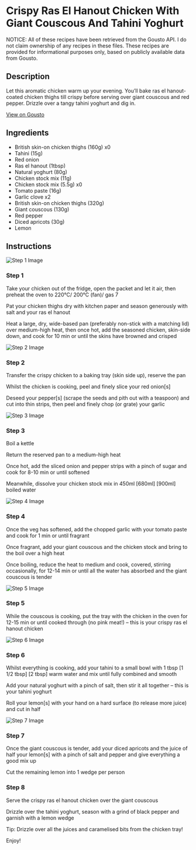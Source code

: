 # Crispy Ras El Hanout Chicken With Giant Couscous And Tahini Yoghurt

NOTICE: All of these recipes have been retrieved from the Gousto API. I do not claim ownership of any recipes in these files. These recipes are provided for informational purposes only, based on publicly available data from Gousto.

## Description

Let this aromatic chicken warm up your evening. You’ll bake ras el hanout-coated chicken thighs till crispy before serving over giant couscous and red pepper. Drizzle over a tangy tahini yoghurt and dig in.

[View on Gousto](https://www.gousto.co.uk/recipes/cookbook/crispy-ras-el-hanout-chicken-with-giant-couscous-and-tahini-yoghurt)

## Ingredients

- British skin-on chicken thighs (160g) x0
- Tahini (15g)
- Red onion
- Ras el hanout (1tbsp)
- Natural yoghurt (80g)
- Chicken stock mix (11g)
- Chicken stock mix (5.5g) x0
- Tomato paste (16g)
- Garlic clove x2
- British skin-on chicken thighs (320g)
- Giant couscous (130g)
- Red pepper
- Diced apricots (30g)
- Lemon

## Instructions

![Step 1 Image](https://production-media.gousto.co.uk/cms/recipe-step-image/step-1-1715956988366-x200.jpg)

### Step 1

Take your chicken out of the fridge, open the packet and let it air, then preheat the oven to 220°C/ 200°C (fan)/ gas 7

Pat your chicken thighs dry with kitchen paper and season generously with salt and your ras el hanout

Heat a large, dry, wide-based pan (preferably non-stick with a matching lid) over medium-high heat, then once hot, add the seasoned chicken, skin-side down, and cook for 10 min or until the skins have browned and crisped

![Step 2 Image](https://production-media.gousto.co.uk/cms/recipe-step-image/step-2-1715956991325-x200.jpg)

### Step 2

Transfer the crispy chicken to a baking tray (skin side up), reserve the pan

Whilst the chicken is cooking, peel and finely slice your red onion[s]

Deseed your pepper[s] (scrape the seeds and pith out with a teaspoon) and cut into thin strips, then peel and finely chop (or grate) your garlic

![Step 3 Image](https://production-media.gousto.co.uk/cms/recipe-step-image/step-3-1715956994333-x200.jpg)

### Step 3

Boil a kettle

Return the reserved pan to a medium-high heat

Once hot, add the sliced onion and pepper strips with a pinch of sugar and cook for 8-10 min or until softened

Meanwhile, dissolve your chicken stock mix in 450ml <span class="text-purple">[680ml]</span> <span class="text-danger">[900ml] </span>boiled water

![Step 4 Image](https://production-media.gousto.co.uk/cms/recipe-step-image/step-4-1715956997476-x200.jpg)

### Step 4

Once the veg has softened, add the chopped garlic with your tomato paste and cook for 1 min or until fragrant

Once fragrant, add your giant couscous and the chicken stock and bring to the boil over a high heat

Once boiling, reduce the heat to medium and cook, covered, stirring occasionally, for 12-14 min or until all the water has absorbed and the giant couscous is tender

![Step 5 Image](https://production-media.gousto.co.uk/cms/recipe-step-image/step-5-1715957001967-x200.jpg)

### Step 5

While the couscous is cooking, put the tray with the chicken in the oven for 12-15 min or until cooked through (no pink meat!) – this is your crispy ras el hanout chicken

![Step 6 Image](https://production-media.gousto.co.uk/cms/recipe-step-image/step-6-1715957005097-x200.jpg)

### Step 6

Whilst everything is cooking, add your tahini to a small bowl with 1 tbsp <span class="text-purple">[1 1/2 tbsp]</span> <span class="text-danger">[2 tbsp]</span> warm water and mix until fully combined and smooth

Add your natural yoghurt with a pinch of salt, then stir it all together – this is your tahini yoghurt

Roll your lemon[s] with your hand on a hard surface (to release more juice) and cut in half

![Step 7 Image](https://production-media.gousto.co.uk/cms/recipe-step-image/step-7-1715957009743-x200.jpg)

### Step 7

Once the giant couscous is tender, add your diced apricots and the juice of half your lemon[s] with a pinch of salt and pepper and give everything a good mix up

Cut the remaining lemon into 1 wedge per person

### Step 8

Serve the crispy ras el hanout chicken over the giant couscous

Drizzle over the tahini yoghurt, season with a grind of black pepper and garnish with a lemon wedge

Tip: Drizzle over all the juices and caramelised bits from the chicken tray!

Enjoy!

